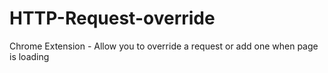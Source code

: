 # HTTP-Request-override
Chrome Extension - Allow you to override a request or add one when page is loading
